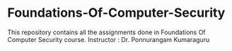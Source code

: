 # Foundations-Of-Computer-Security

This repository contains all the assignments done in Foundations Of Computer Security course.
Instructor : Dr. Ponnurangam Kumaraguru
